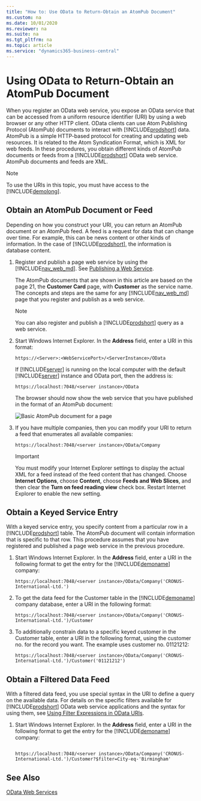```yaml
---
title: "How to: Use OData to Return-Obtain an AtomPub Document"
ms.custom: na
ms.date: 10/01/2020
ms.reviewer: na
ms.suite: na
ms.tgt_pltfrm: na
ms.topic: article
ms.service: "dynamics365-business-central"
---
```

# Using OData to Return-Obtain an AtomPub Document
When you register an OData web service, you expose an OData service that can be accessed from a uniform resource identifier \(URI\) by using a web browser or any other HTTP client. OData clients can use Atom Publishing Protocol \(AtomPub\) documents to interact with [!INCLUDE[prodshort](../developer/includes/prodshort.md)] data. AtomPub is a simple HTTP-based protocol for creating and updating web resources. It is related to the Atom Syndication Format, which is XML for web feeds. In these procedures, you obtain different kinds of AtomPub documents or feeds from a [!INCLUDE[prodshort](../developer/includes/prodshort.md)] OData web service. AtomPub documents and feeds are XML.  
  
> [!NOTE]  
>  To use the URIs in this topic, you must have access to the [!INCLUDE[demolong](../developer/includes/demolong_md.md)].  
  
## Obtain an AtomPub Document or Feed  
 Depending on how you construct your URI, you can return an AtomPub document or an AtomPub feed. A feed is a request for data that can change over time. For example, this can be news content or other kinds of information. In the case of [!INCLUDE[prodshort](../developer/includes/prodshort.md)], the information is database content.  
 
1.  Register and publish a page web service by using the [!INCLUDE[nav_web_md](../developer/includes/nav_web_md.md)]. See [Publishing a Web Service](publish-web-service.md).

    The AtomPub documents that are shown in this article are based on the page 21, the **Customer Card** page, with **Customer** as the service name. The concepts and steps are the same for any [!INCLUDE[nav_web_md](../developer/includes/nav_web_md.md)] page that you register and publish as a web service.  
  
    > [!NOTE]  
    >  You can also register and publish a [!INCLUDE[prodshort](../developer/includes/prodshort.md)] query as a web service.  
  
2.  Start Windows Internet Explorer. In the **Address** field, enter a URI in this format:  
  
    ```  
    https://<Server>:<WebServicePort>/<ServerInstance>/OData  
    ```  
  
     If [!INCLUDE[server](../developer/includes/server.md)] is running on the local computer with the default [!INCLUDE[server](../developer/includes/server.md)] instance and OData port, then the address is:  
  
    ```  
    https://localhost:7048/<server instance>/OData  
    ```  
  
     The browser should now show the web service that you have published in the format of an AtomPub document:  
  
     ![Basic AtomPub document for a page](../developer/media/BasAtomPub.JPG "BasAtomPub")  
  
3.  If you have multiple companies, then you can modify your URI to return a feed that enumerates all available companies:  
  
    ```  
    https://localhost:7048/<server instance>/OData/Company  
    ```  
  
    > [!IMPORTANT]  
    >  You must modify your Internet Explorer settings to display the actual XML for a feed instead of the feed content that has changed. Choose **Internet Options**, choose **Content**, choose **Feeds and Web Slices**, and then clear the **Turn on feed reading view** check box. Restart Internet Explorer to enable the new setting.  
  
## Obtain a Keyed Service Entry  
 With a keyed service entry, you specify content from a particular row in a [!INCLUDE[prodshort](../developer/includes/prodshort.md)] table. The AtomPub document will contain information that is specific to that row. This procedure assumes that you have registered and published a page web service in the previous procedure.  
  
  
1.  Start Windows Internet Explorer. In the **Address** field, enter a URI in the following format to get the entry for the [!INCLUDE[demoname](../developer/includes/demoname_md.md)] company:  
  
    ```  
    https://localhost:7048/<server instance>/OData/Company('CRONUS-International-Ltd.')  
    ```  
  
2.  To get the data feed for the Customer table in the [!INCLUDE[demoname](../developer/includes/demoname_md.md)] company database, enter a URI in the following format:  
  
    ```  
    https://localhost:7048/<server instance>/OData/Company('CRONUS-International-Ltd.')/Customer  
    ```  
  
3.  To additionally constrain data to a specific keyed customer in the Customer table, enter a URI in the following format, using the customer no. for the record you want. The example uses customer no. 01121212:  
  
    ```  
    https://localhost:7048/<server instance>/OData/Company('CRONUS-International-Ltd.')/Customer('01121212')  
    ```  
  
## Obtain a Filtered Data Feed  
 With a filtered data feed, you use special syntax in the URI to define a query on the available data. For details on the specific filters available for [!INCLUDE[prodshort](../developer/includes/prodshort.md)] OData web service applications and the syntax for using them, see [Using Filter Expressions in OData URIs](Use-Filter-Expressions-in-OData-URIs.md).  
 
  
1.  Start Windows Internet Explorer. In the **Address** field, enter a URI in the following format to get the entry for the [!INCLUDE[demoname](../developer/includes/demoname_md.md)] company:  
  
    ```  
  
    https://localhost:7048/<server instance>/OData/Company('CRONUS-International-Ltd.')/Customer?$filter=City-eq-'Birmingham'  
    ```  
  
## See Also  
 [OData Web Services](OData-Web-Services.md)